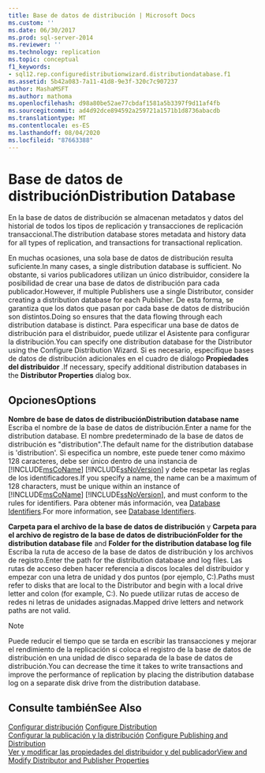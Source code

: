 ```yaml
---
title: Base de datos de distribución | Microsoft Docs
ms.custom: ''
ms.date: 06/30/2017
ms.prod: sql-server-2014
ms.reviewer: ''
ms.technology: replication
ms.topic: conceptual
f1_keywords:
- sql12.rep.configuredistributionwizard.distributiondatabase.f1
ms.assetid: 5b42a083-7a11-41d8-9e3f-320c7c907237
author: MashaMSFT
ms.author: mathoma
ms.openlocfilehash: d98a80be52ae77cbdaf1581a5b3397f9d11af4fb
ms.sourcegitcommit: ad4d92dce894592a259721a1571b1d8736abacdb
ms.translationtype: MT
ms.contentlocale: es-ES
ms.lasthandoff: 08/04/2020
ms.locfileid: "87663388"
---
```

# <a name="distribution-database"></a><span data-ttu-id="da613-102">Base de datos de distribución</span><span class="sxs-lookup"><span data-stu-id="da613-102">Distribution Database</span></span>
  <span data-ttu-id="da613-103">En la base de datos de distribución se almacenan metadatos y datos del historial de todos los tipos de replicación y transacciones de replicación transaccional.</span><span class="sxs-lookup"><span data-stu-id="da613-103">The distribution database stores metadata and history data for all types of replication, and transactions for transactional replication.</span></span>  
  
 <span data-ttu-id="da613-104">En muchas ocasiones, una sola base de datos de distribución resulta suficiente.</span><span class="sxs-lookup"><span data-stu-id="da613-104">In many cases, a single distribution database is sufficient.</span></span> <span data-ttu-id="da613-105">No obstante, si varios publicadores utilizan un único distribuidor, considere la posibilidad de crear una base de datos de distribución para cada publicador.</span><span class="sxs-lookup"><span data-stu-id="da613-105">However, if multiple Publishers use a single Distributor, consider creating a distribution database for each Publisher.</span></span> <span data-ttu-id="da613-106">De esta forma, se garantiza que los datos que pasan por cada base de datos de distribución son distintos.</span><span class="sxs-lookup"><span data-stu-id="da613-106">Doing so ensures that the data flowing through each distribution database is distinct.</span></span> <span data-ttu-id="da613-107">Para especificar una base de datos de distribución para el distribuidor, puede utilizar el Asistente para configurar la distribución.</span><span class="sxs-lookup"><span data-stu-id="da613-107">You can specify one distribution database for the Distributor using the Configure Distribution Wizard.</span></span> <span data-ttu-id="da613-108">Si es necesario, especifique bases de datos de distribución adicionales en el cuadro de diálogo **Propiedades del distribuidor** .</span><span class="sxs-lookup"><span data-stu-id="da613-108">If necessary, specify additional distribution databases in the **Distributor Properties** dialog box.</span></span>  
  
## <a name="options"></a><span data-ttu-id="da613-109">Opciones</span><span class="sxs-lookup"><span data-stu-id="da613-109">Options</span></span>  
 <span data-ttu-id="da613-110">**Nombre de base de datos de distribución**</span><span class="sxs-lookup"><span data-stu-id="da613-110">**Distribution database name**</span></span>  
 <span data-ttu-id="da613-111">Escriba el nombre de la base de datos de distribución.</span><span class="sxs-lookup"><span data-stu-id="da613-111">Enter a name for the distribution database.</span></span> <span data-ttu-id="da613-112">El nombre predeterminado de la base de datos de distribución es "distribution".</span><span class="sxs-lookup"><span data-stu-id="da613-112">The default name for the distribution database is 'distribution'.</span></span> <span data-ttu-id="da613-113">Si especifica un nombre, este puede tener como máximo 128 caracteres, debe ser único dentro de una instancia de [!INCLUDE[msCoName](../../includes/msconame-md.md)] [!INCLUDE[ssNoVersion](../../includes/ssnoversion-md.md)] y debe respetar las reglas de los identificadores.</span><span class="sxs-lookup"><span data-stu-id="da613-113">If you specify a name, the name can be a maximum of 128 characters, must be unique within an instance of [!INCLUDE[msCoName](../../includes/msconame-md.md)] [!INCLUDE[ssNoVersion](../../includes/ssnoversion-md.md)], and must conform to the rules for identifiers.</span></span> <span data-ttu-id="da613-114">Para obtener más información, vea [Database Identifiers](../databases/database-identifiers.md).</span><span class="sxs-lookup"><span data-stu-id="da613-114">For more information, see [Database Identifiers](../databases/database-identifiers.md).</span></span>  
  
 <span data-ttu-id="da613-115">**Carpeta para el archivo de la base de datos de distribución** y **Carpeta para el archivo de registro de la base de datos de distribución**</span><span class="sxs-lookup"><span data-stu-id="da613-115">**Folder for the distribution database file** and **Folder for the distribution database log file**</span></span>  
 <span data-ttu-id="da613-116">Escriba la ruta de acceso de la base de datos de distribución y los archivos de registro.</span><span class="sxs-lookup"><span data-stu-id="da613-116">Enter the path for the distribution database and log files.</span></span> <span data-ttu-id="da613-117">Las rutas de acceso deben hacer referencia a discos locales del distribuidor y empezar con una letra de unidad y dos puntos (por ejemplo, C:).</span><span class="sxs-lookup"><span data-stu-id="da613-117">Paths must refer to disks that are local to the Distributor and begin with a local drive letter and colon (for example, C:).</span></span> <span data-ttu-id="da613-118">No puede utilizar rutas de acceso de redes ni letras de unidades asignadas.</span><span class="sxs-lookup"><span data-stu-id="da613-118">Mapped drive letters and network paths are not valid.</span></span>  
  
> [!NOTE]  
>  <span data-ttu-id="da613-119">Puede reducir el tiempo que se tarda en escribir las transacciones y mejorar el rendimiento de la replicación si coloca el registro de la base de datos de distribución en una unidad de disco separada de la base de datos de distribución.</span><span class="sxs-lookup"><span data-stu-id="da613-119">You can decrease the time it takes to write transactions and improve the performance of replication by placing the distribution database log on a separate disk drive from the distribution database.</span></span>  
  
## <a name="see-also"></a><span data-ttu-id="da613-120">Consulte también</span><span class="sxs-lookup"><span data-stu-id="da613-120">See Also</span></span>  
 <span data-ttu-id="da613-121">[Configurar distribución](configure-distribution.md) </span><span class="sxs-lookup"><span data-stu-id="da613-121">[Configure Distribution](configure-distribution.md) </span></span>  
 <span data-ttu-id="da613-122">[Configurar la publicación y la distribución](configure-publishing-and-distribution.md) </span><span class="sxs-lookup"><span data-stu-id="da613-122">[Configure Publishing and Distribution](configure-publishing-and-distribution.md) </span></span>  
 [<span data-ttu-id="da613-123">Ver y modificar las propiedades del distribuidor y del publicador</span><span class="sxs-lookup"><span data-stu-id="da613-123">View and Modify Distributor and Publisher Properties</span></span>](view-and-modify-distributor-and-publisher-properties.md)  
  
  
